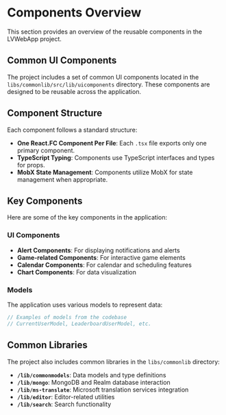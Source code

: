 # Components Overview

This section provides an overview of the reusable components in the LVWebApp project.

## Common UI Components

The project includes a set of common UI components located in the `libs/commonlib/src/lib/uicomponents` directory. These components are designed to be reusable across the application.

## Component Structure

Each component follows a standard structure:

- **One React.FC Component Per File**: Each `.tsx` file exports only one primary component.
- **TypeScript Typing**: Components use TypeScript interfaces and types for props.
- **MobX State Management**: Components utilize MobX for state management when appropriate.

## Key Components

Here are some of the key components in the application:

### UI Components

- **Alert Components**: For displaying notifications and alerts
- **Game-related Components**: For interactive game elements
- **Calendar Components**: For calendar and scheduling features
- **Chart Components**: For data visualization

### Models

The application uses various models to represent data:

```typescript
// Examples of models from the codebase
// CurrentUserModel, LeaderboardUserModel, etc.
```

## Common Libraries

The project also includes common libraries in the `libs/commonlib` directory:

- **`/lib/commonmodels`**: Data models and type definitions
- **`/lib/mongo`**: MongoDB and Realm database interaction
- **`/lib/ms-translate`**: Microsoft translation services integration
- **`/lib/editor`**: Editor-related utilities
- **`/lib/search`**: Search functionality
